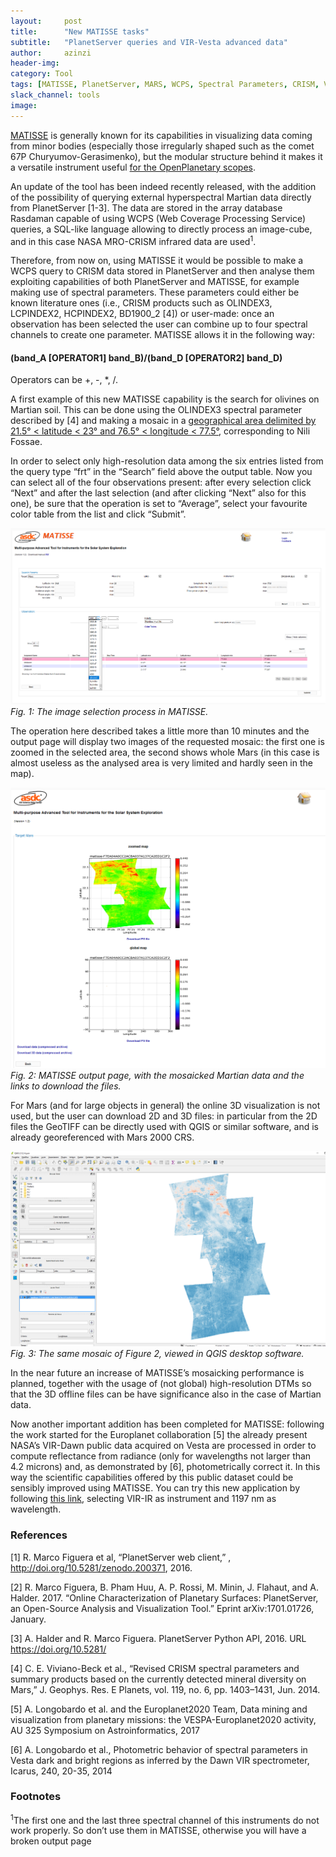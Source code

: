 ```yaml
---
layout:     post
title:      "New MATISSE tasks"
subtitle:   "PlanetServer queries and VIR-Vesta advanced data"
author:     azinzi
header-img:
category: Tool
tags: [MATISSE, PlanetServer, MARS, WCPS, Spectral Parameters, CRISM, Vesta, VIR, Dawn]
slack_channel: tools
image:
---
```


[MATISSE](http://openplanetary.co/blog/tools/matisse.html) is generally known for its capabilities in visualizing data coming from minor bodies (especially those irregularly shaped such as the comet 67P Churyumov-Gerasimenko), but the modular structure behind it makes it a versatile instrument useful [for the OpenPlanetary scopes](http://openplanetary.co/blog/community/why-openplanetary.html).

An update of the tool has been indeed recently released, with the addition of the possibility of querying external hyperspectral Martian data directly from PlanetServer [1-3]. The data are stored in the array database Rasdaman capable of using WCPS (Web Coverage Processing Service) queries, a SQL-like language allowing to directly process an image-cube, and in this case NASA MRO-CRISM infrared data are used<sup>1</sup>.

Therefore, from now on, using MATISSE it would be possible to make a WCPS query to CRISM data stored in PlanetServer and then analyse them exploiting capabilities of both PlanetServer and MATISSE, for example making use of spectral parameters.
These parameters could either be known literature ones (i.e., CRISM products such as OLINDEX3, LCPINDEX2, HCPINDEX2, BD1900_2 [4]) or user-made: once an observation has been selected the user can combine up to four spectral channels to create one parameter. MATISSE allows it in the following way:

#### (band_A [OPERATOR1] band_B)/(band_D [OPERATOR2] band_D)
Operators can be +, -, *, /.

A first example of this new MATISSE capability is the search for olivines on Martian soil. This can be done using the OLINDEX3 spectral parameter described by [4] and making a mosaic in a [geographical area delimited by 21.5° < latitude < 23° and 76.5° < longitude < 77.5°](http://tools.asdc.asi.it/matisse.jsp?target=Mars&minLon=76.5&minLat=21.5&maxLon=77.5&maxLat=23), corresponding to Nili Fossae.

In order to select only high-resolution data among the six entries listed from the query type “frt” in the “Search” field above the output table. Now you can select all of the four observations present: after every selection click “Next” and after the last selection (and after clicking “Next” also for this one), be sure that the operation is set to “Average”, select your favourite color table from the list and click “Submit”.

![Figure 1](img/posts/azinzi/matisse2ps_1.png)
_Fig. 1: The image selection process in MATISSE._

The operation here described takes a little more than 10 minutes and the output page will display two images of the requested mosaic: the first one is zoomed in the selected area, the second shows whole Mars (in this case is almost useless as the analysed area is very limited and hardly seen in the map).

![Figure 2](img/posts/azinzi/matisse2ps_2.png)
_Fig. 2: MATISSE output page, with the mosaicked Martian data and the links to download the files._

For Mars (and for large objects in general) the online 3D visualization is not used, but the user can download 2D and 3D files: in particular from the 2D files the GeoTIFF can be directly used with QGIS or similar software, and is already georeferenced with Mars 2000 CRS.

![Figure 3](img/posts/azinzi/matisse2ps_3.png)
_Fig. 3: The same mosaic of Figure 2, viewed in QGIS desktop software._

In the near future an increase of MATISSE’s mosaicking performance is planned, together with the usage of (not global) high-resolution DTMs so that the 3D offline files can be have significance also in the case of Martian data.

Now another important addition has been completed for MATISSE: following the work started for the Europlanet collaboration [5] the already present NASA’s VIR-Dawn public data acquired on Vesta are processed in order to compute reflectance from radiance (only for wavelengths not larger than 4.2 microns) and, as demonstrated by [6], photometrically correct it.
In this way the scientific capabilities offered by this public dataset could be sensibly improved using MATISSE.
You can try this new application by following [this link](http://tools.asdc.asi.it/matisse.jsp?target=Vesta&minLon=240&minLat=-16&maxLon=247&maxLat=-5), selecting VIR-IR as instrument and 1197 nm as wavelength.

### References

[1] R. Marco Figuera et al, “PlanetServer web client,” , http://doi.org/10.5281/zenodo.200371,  2016.

[2] R. Marco Figuera, B. Pham Huu, A. P. Rossi, M. Minin, J. Flahaut, and A. Halder. 2017. “Online Characterization of Planetary Surfaces: PlanetServer, an Open-Source Analysis and Visualization Tool.” Eprint arXiv:1701.01726, January.

[3] A. Halder and R. Marco Figuera. PlanetServer Python
API, 2016. URL https://doi.org/10.5281/

[4] C. E. Viviano-Beck et al., “Revised CRISM spectral parameters and summary products based on the currently detected mineral diversity on Mars,” J. Geophys. Res. E Planets, vol. 119, no. 6, pp. 1403–1431, Jun. 2014.

[5] A. Longobardo et al. and the Europlanet2020 Team, Data mining and visualization from planetary missions: the VESPA-Europlanet2020 activity, AU 325 Symposium on Astroinformatics, 2017

[6] A. Longobardo et al., Photometric behavior of spectral parameters in Vesta dark and bright regions as inferred by the Dawn VIR spectrometer, Icarus, 240, 20-35, 2014

### Footnotes

<sup>1</sup>The first one and the last three spectral channel of this instruments do not work properly. So don’t use them in MATISSE, otherwise you will have a broken output page


